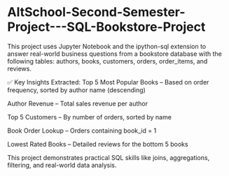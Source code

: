 # AltSchool-Second-Semester-Project---SQL-Bookstore-Project
This project uses Jupyter Notebook and the ipython-sql extension to answer real-world business questions from a bookstore database with the following tables: authors, books, customers, orders, order_items, and reviews.

✅ Key Insights Extracted:
Top 5 Most Popular Books – Based on order frequency, sorted by author name (descending)

Author Revenue – Total sales revenue per author

Top 5 Customers – By number of orders, sorted by name

Book Order Lookup – Orders containing book_id = 1

Lowest Rated Books – Detailed reviews for the bottom 5 books

This project demonstrates practical SQL skills like joins, aggregations, filtering, and real-world data analysis.
